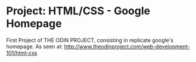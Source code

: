 # Project: HTML/CSS - Google Homepage
First Project of THE ODIN PROJECT, consisting in replicate google's homepage.
As seen at: http://www.theodinproject.com/web-development-101/html-css

